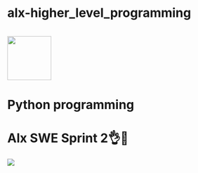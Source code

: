 # <h align="center">alx-higher_level_programming</h>
<br>
<img width="100px" src="https://media4.giphy.com/media/coxQHKASG60HrHtvkt/200w.webp?cid=ecf05e47bg3bbma0liqmz7yqcvkjbkq6a1anytlsvi7qjfiv&ep=v1_gifs_search&rid=200w.webp&ct=g">

# Python programming
# Alx SWE Sprint 2👌🍻
<img src="https://media4.giphy.com/media/KAq5w47R9rmTuvWOWa/200.webp?cid=ecf05e47bg3bbma0liqmz7yqcvkjbkq6a1anytlsvi7qjfiv&ep=v1_gifs_search&rid=200.webp&ct=g">
